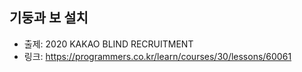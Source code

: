 ## 기둥과 보 설치

- 출제: 2020 KAKAO BLIND RECRUITMENT
- 링크: https://programmers.co.kr/learn/courses/30/lessons/60061
